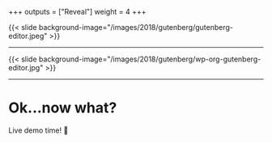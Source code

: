 +++
outputs = ["Reveal"]
weight = 4
+++

{{< slide background-image="/images/2018/gutenberg/gutenberg-editor.jpeg" >}}

---

{{< slide background-image="/images/2018/gutenberg/wp-org-gutenberg-editor.jpg" >}}

---

# Ok...now what?

Live demo time! 🎉